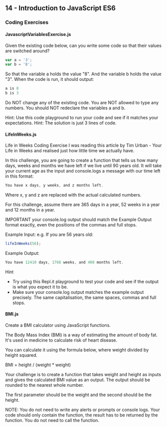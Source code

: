 ## 14 - Introduction to JavaScript ES6

### Coding Exercises

#### JavascriptVariablesExercise.js

Given the existing code below, can you write some code so that their values are switched around?

```javascript
var a = '3';
var b = '8';
```

So that the variable a holds the value "8".
And the variable b holds the value "3".
When the code is run, it should output:

```javascript
a is 8
b is 3
```

Do NOT change any of the existing code.
You are NOT allowed to type any numbers.
You should NOT redeclare the variables a and b.

Hint: Use this code playground to run your code and see if it matches your expectations.
Hint: The solution is just 3 lines of code.

#### LifeInWeeks.js

Life in Weeks Coding Exercise
I was reading this article by Tim Urban - Your Life in Weeks and realised just how little time we actually have.

In this challenge, you are going to create a function that tells us how many days, weeks and months we have left if we live until 90 years old. It will take your current age as the input and console.logs a message with our time left in this format:

```javascript
You have x days, y weeks, and z months left.
```

Where x, y and z are replaced with the actual calculated numbers.

For this challenge, assume there are 365 days in a year, 52 weeks in a year and 12 months in a year.

IMPORTANT your console.log output should match the Example Output format exactly, even the positions of the commas and full stops.

Example Input:
e.g. If you are 56 years old:

```javascript
lifeInWeeks(56);
```

Example Output:

```javascript
You have 12410 days, 1768 weeks, and 408 months left.
```

Hint

- Try using this Repl.it playground to test your code and see if the output is what you expect it to be.
- Make sure your console.log output matches the example output precisely. The same capitalisation, the same spaces, commas and full stops.

#### BMI.js

Create a BMI calculator using JavaScript functions.

The Body Mass Index (BMI) is a way of estimating the amount of body fat. It's used in medicine to calculate risk of heart disease.

You can calculate it using the formula below, where weight divided by height squared.

BMI = height / (weight \* weight)

Your challenge is to create a function that takes weight and height as inputs and gives the calculated BMI value as an output. The output should be rounded to the nearest whole number.

The first parameter should be the weight and the second should be the height.

NOTE: You do not need to write any alerts or prompts or console logs. Your code should only contain the function, the result has to be returned by the function. You do not need to call the function.
